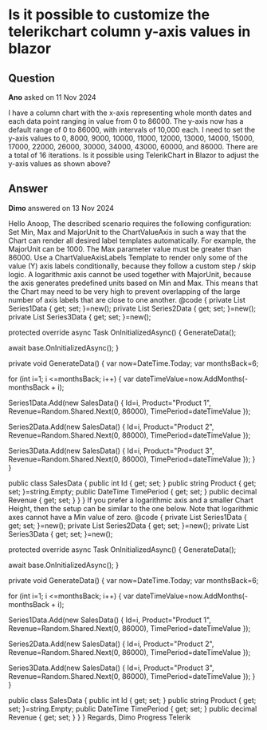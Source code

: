# Is it possible to customize the telerikchart column y-axis values in blazor

## Question

**Ano** asked on 11 Nov 2024

I have a column chart with the x-axis representing whole month dates and each data point ranging in value from 0 to 86000. The y-axis now has a default range of 0 to 86000, with intervals of 10,000 each. I need to set the y-axis values to 0, 8000, 9000, 10000, 11000, 12000, 13000, 14000, 15000, 17000, 22000, 26000, 30000, 34000, 43000, 60000, and 86000. There are a total of 16 iterations. Is it possible using TelerikChart in Blazor to adjust the y-axis values as shown above?

## Answer

**Dimo** answered on 13 Nov 2024

Hello Anoop, The described scenario requires the following configuration: Set Min, Max and MajorUnit to the ChartValueAxis in such a way that the Chart can render all desired label templates automatically. For example, the MajorUnit can be 1000. The Max parameter value must be greater than 86000. Use a ChartValueAxisLabels Template to render only some of the value (Y) axis labels conditionally, because they follow a custom step / skip logic. A logarithmic axis cannot be used together with MajorUnit, because the axis generates predefined units based on Min and Max. This means that the Chart may need to be very high to prevent overlapping of the large number of axis labels that are close to one another. <TelerikChart Height="1200px"> <ChartSeriesItems> <ChartSeries Type="ChartSeriesType.Line" Data="@Series1Data" Field="@nameof(SalesData.Revenue)" CategoryField="@nameof(SalesData.TimePeriod)" Name="Product 1"> </ChartSeries> <ChartSeries Type="ChartSeriesType.Column" Data="@Series2Data" Field="@nameof(SalesData.Revenue)" CategoryField="@nameof(SalesData.TimePeriod)" Name="Product 2"> </ChartSeries> <ChartSeries Type="ChartSeriesType.Area" Data="@Series3Data" Field="@nameof(SalesData.Revenue)" CategoryField="@nameof(SalesData.TimePeriod)" Name="Product 3"> </ChartSeries> </ChartSeriesItems> <ChartCategoryAxes> <ChartCategoryAxis Type="@ChartCategoryAxisType.Date"> </ChartCategoryAxis> </ChartCategoryAxes> <ChartValueAxes> <ChartValueAxis Max="86001" Min="0" MajorUnit="1000"> <ChartValueAxisLabels Template="chartValueAxisLabelTemplate" /> </ChartValueAxis> </ChartValueAxes> <ChartTitle Text="Revenue per Product"> </ChartTitle> <ChartLegend Position="ChartLegendPosition.Right"> </ChartLegend> </TelerikChart> <script suppress-error="BL9992"> function chartValueAxisLabelTemplate ( context ) { var visibleValues=[ 0, 8000, 9000, 10000, 11000, 12000, 13000, 14000, 15000, 17000, 22000, 26000, 30000, 34000, 43000, 60000, 86000 ]; if (visibleValues.includes(context.value)) { return context.value;
} else { return "";
}
} </script> @code {
private List <SalesData> Series1Data { get; set; }=new();
private List <SalesData> Series2Data { get; set; }=new();
private List <SalesData> Series3Data { get; set; }=new();

protected override async Task OnInitializedAsync()
{
GenerateData();

await base.OnInitializedAsync();
}

private void GenerateData()
{
var now=DateTime.Today;
var monthsBack=6;

for (int i=1; i <=monthsBack; i++)
{
var dateTimeValue=now.AddMonths(-monthsBack + i);

Series1Data.Add(new SalesData()
{
Id=i,
Product="Product 1",
Revenue=Random.Shared.Next(0, 86000),
TimePeriod=dateTimeValue
});

Series2Data.Add(new SalesData()
{
Id=i,
Product="Product 2",
Revenue=Random.Shared.Next(0, 86000),
TimePeriod=dateTimeValue
});

Series3Data.Add(new SalesData()
{
Id=i,
Product="Product 3",
Revenue=Random.Shared.Next(0, 86000),
TimePeriod=dateTimeValue
});
}
}

public class SalesData
{
public int Id { get; set; }
public string Product { get; set; }=string.Empty;
public DateTime TimePeriod { get; set; }
public decimal Revenue { get; set; }
}
} If you prefer a logarithmic axis and a smaller Chart Height, then the setup can be similar to the one below. Note that logarithmic axes cannot have a Min value of zero. <TelerikChart Height="600px"> <ChartSeriesItems> <ChartSeries Type="ChartSeriesType.Line" Data="@Series1Data" Field="@nameof(SalesData.Revenue)" CategoryField="@nameof(SalesData.TimePeriod)" Name="Product 1"> </ChartSeries> <ChartSeries Type="ChartSeriesType.Column" Data="@Series2Data" Field="@nameof(SalesData.Revenue)" CategoryField="@nameof(SalesData.TimePeriod)" Name="Product 2"> </ChartSeries> <ChartSeries Type="ChartSeriesType.Area" Data="@Series3Data" Field="@nameof(SalesData.Revenue)" CategoryField="@nameof(SalesData.TimePeriod)" Name="Product 3"> </ChartSeries> </ChartSeriesItems> <ChartCategoryAxes> <ChartCategoryAxis Type="@ChartCategoryAxisType.Date"> </ChartCategoryAxis> </ChartCategoryAxes> <ChartValueAxes> <ChartValueAxis Max="100000" Type="@ChartValueAxisType.Logarithmic"> </ChartValueAxis> </ChartValueAxes> <ChartTitle Text="Revenue per Product"> </ChartTitle> <ChartLegend Position="ChartLegendPosition.Right"> </ChartLegend> </TelerikChart> @code {
private List <SalesData> Series1Data { get; set; }=new();
private List <SalesData> Series2Data { get; set; }=new();
private List <SalesData> Series3Data { get; set; }=new();

protected override async Task OnInitializedAsync()
{
GenerateData();

await base.OnInitializedAsync();
}

private void GenerateData()
{
var now=DateTime.Today;
var monthsBack=6;

for (int i=1; i <=monthsBack; i++)
{
var dateTimeValue=now.AddMonths(-monthsBack + i);

Series1Data.Add(new SalesData()
{
Id=i,
Product="Product 1",
Revenue=Random.Shared.Next(0, 86000),
TimePeriod=dateTimeValue
});

Series2Data.Add(new SalesData()
{
Id=i,
Product="Product 2",
Revenue=Random.Shared.Next(0, 86000),
TimePeriod=dateTimeValue
});

Series3Data.Add(new SalesData()
{
Id=i,
Product="Product 3",
Revenue=Random.Shared.Next(0, 86000),
TimePeriod=dateTimeValue
});
}
}

public class SalesData
{
public int Id { get; set; }
public string Product { get; set; }=string.Empty;
public DateTime TimePeriod { get; set; }
public decimal Revenue { get; set; }
}
} Regards, Dimo Progress Telerik
